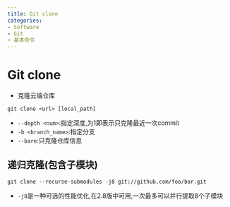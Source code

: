 ```yaml
---
title: Git clone
categories:
- Software
- Git
- 基本命令
---
```

# Git clone

- 克隆云端仓库

```shell
git clone <url> [local_path]
```

- `--depth <num>`:指定深度,为1即表示只克隆最近一次commit
- `-b <branch_name>`:指定分支
- `--bare`:只克隆仓库信息

## 递归克隆(包含子模块)

```shell
git clone --recurse-submodules -j8 git://github.com/foo/bar.git
```

- `-j8`是一种可选的性能优化,在2.8版中可用,一次最多可以并行提取8个子模块